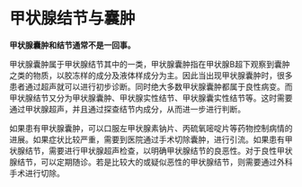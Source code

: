 # 甲状腺结节与囊肿

**甲状腺囊肿和结节通常不是一回事。**

甲状腺囊肿属于甲状腺结节其中的一类，甲状腺囊肿指在甲状腺B超下观察到囊肿之类的物质，以胶冻样的成分及液体样成分为主。因此当出现甲状腺囊肿时，很多患者通过超声就可以进行初步诊断。同时绝大多数甲状腺囊肿都属于良性病变。而甲状腺结节又分为甲状腺囊肿、甲状腺实性结节、甲状腺囊实性结节等。这时需要通过甲状腺超声，并且通过探查结节内成分，从而进一步进行判断。

如果患有甲状腺囊肿，可以口服左甲状腺素钠片、丙硫氧嘧啶片等药物控制病情的进展。如果症状比较严重，需要到医院通过手术切除囊肿，进行引流。如果患有甲状腺结节，需要进行甲状腺超声检查，以明确甲状腺结节的良恶性。对于良性甲状腺结节，可以定期随诊。若是比较大的或疑似恶性的甲状腺结节，则需要通过外科手术进行切除。